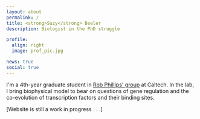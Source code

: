 ```yaml
---
layout: about
permalink: /
title: <strong>Suzy</strong> Beeler
description: Biologist in the PhD struggle

profile:
  align: right
  image: prof_pic.jpg

news: true
social: true
---
```


I'm a 4th-year graduate student in [Rob Phillips' group](http://www.rpgroup.caltech.edu/) at Caltech. In the lab, I bring biophysical model to bear on questions of gene regulation and the co-evolution of transcription factors and their binding sites.

[Website is still a work in progress . . .]
